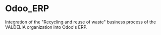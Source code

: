 # Odoo_ERP
Integration of the "Recycling and reuse of waste" business process of the VALDELIA organization into Odoo's ERP.
